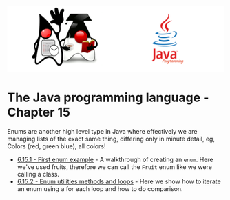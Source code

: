 ![](/assets/javarepologo.png)

# The Java programming language - Chapter 15

Enums are another high level type in Java where effectively we are managing lists of the exact same thing, differing only in minute detail, eg, Colors (red, green blue), all colors!

- [6.15.1 - First enum example](/src/com/irisida/lang/part06/chapter15/firstenum) - A walkthrough of creating an `enum`. Here we've used fruits, therefore we can call the `Fruit` enum like we were calling a class.
- [6.15.2 - Enum utilities methods and loops](/src/com/irisida/lang/part06/chapter15/enumutils) - Here we show how to iterate an enum using a for each loop and how to do comparison.